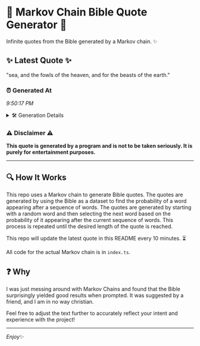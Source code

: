 # 📖 Markov Chain Bible Quote Generator 📖

Infinite quotes from the Bible generated by a Markov chain. ✨

## ✨ Latest Quote ✨
"sea, and the fowls of the heaven, and for the beasts of the earth."

### ⏰ Generated At
*9:50:17 PM*

<details>
    <summary>🛠️ Generation Details</summary>
    <p>
        <strong>🌱 Seed:</strong> sea,<br>
        <strong>🔄 Iterations:</strong> 13<br>
        <strong>📜 Context History:</strong><br>[ sea, ]: and<br>[ sea,, and ]: the<br>[ sea,, and, the ]: fowls<br>[ sea,, and, the, fowls ]: of<br>[ sea,, and, the, fowls, of ]: the<br>[ sea,, and, the, fowls, of, the ]: heaven,<br>[ and, the, fowls, of, the, heaven, ]: and<br>[ the, fowls, of, the, heaven,, and ]: for<br>[ fowls, of, the, heaven,, and, for ]: the<br>[ of, the, heaven,, and, for, the ]: beasts<br>[ the, heaven,, and, for, the, beasts ]: of<br>[ heaven,, and, for, the, beasts, of ]: the<br>[ and, for, the, beasts, of, the ]: earth.<br>
    </p>
</details>

### ⚠️ Disclaimer ⚠️
**This quote is generated by a program and is not to be taken seriously. It is purely for entertainment purposes.**

---

## 🔍 How It Works

This repo uses a Markov chain to generate Bible quotes. The quotes are generated by using the Bible as a dataset to find the probability of a word appearing after a sequence of words. The quotes are generated by starting with a random word and then selecting the next word based on the probability of it appearing after the current sequence of words. This process is repeated until the desired length of the quote is reached.

This repo will update the latest quote in this README every 10 minutes. ⏳

All code for the actual Markov chain is in `index.ts`.

## ❓ Why

I was just messing around with Markov Chains and found that the Bible surprisingly yielded good results when prompted. 
It was suggested by a friend, and I am in no way christian.

Feel free to adjust the text further to accurately reflect your intent and experience with the project!

---

*Enjoy*✨
